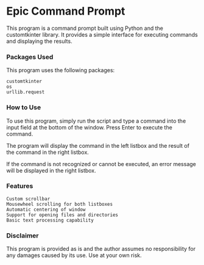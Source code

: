 # Epic Command Prompt
This program is a command prompt built using Python and the customtkinter library. It provides a simple interface for executing commands and displaying the results.

### Packages Used ###
This program uses the following packages:

```
customtkinter
os
urllib.request
```
### How to Use ###
To use this program, simply run the script and type a command into the input field at the bottom of the window. Press Enter to execute the command.

The program will display the command in the left listbox and the result of the command in the right listbox.

If the command is not recognized or cannot be executed, an error message will be displayed in the right listbox.

### Features ###
```
Custom scrollbar
Mousewheel scrolling for both listboxes
Automatic centering of window
Support for opening files and directories
Basic text processing capability
```
### Disclaimer ###
This program is provided as is and the author assumes no responsibility for any damages caused by its use. Use at your own risk.

